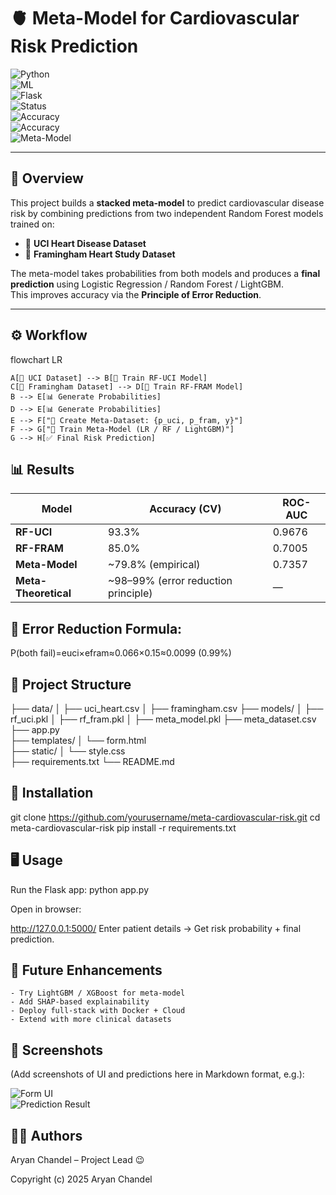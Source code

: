 # 🫀 Meta-Model for Cardiovascular Risk Prediction  

![Python](https://img.shields.io/badge/Python-3.9+-blue?logo=python)  
![ML](https://img.shields.io/badge/Machine%20Learning-Stacking%20Ensemble-green)  
![Flask](https://img.shields.io/badge/Flask-Web%20App-black?logo=flask)  
![Status](https://img.shields.io/badge/Status-Active-success)  
![Accuracy](https://img.shields.io/badge/UCI_RF-93.3%25-brightgreen)  
![Accuracy](https://img.shields.io/badge/Framingham_RF-85.0%25-yellow)  
![Meta-Model](https://img.shields.io/badge/Meta_Model-79.8%25-orange)  

---

## 📌 Overview
This project builds a **stacked meta-model** to predict cardiovascular disease risk by combining predictions from two independent Random Forest models trained on:  

- 📂 **UCI Heart Disease Dataset**  
- 📂 **Framingham Heart Study Dataset**  

The meta-model takes probabilities from both models and produces a **final prediction** using Logistic Regression / Random Forest / LightGBM.  
This improves accuracy via the **Principle of Error Reduction**.  

---

## ⚙️ Workflow

flowchart LR

    A[📂 UCI Dataset] --> B[🌲 Train RF-UCI Model]
    C[📂 Framingham Dataset] --> D[🌲 Train RF-FRAM Model]
    B --> E[📊 Generate Probabilities]
    D --> E[📊 Generate Probabilities]
    E --> F["🧩 Create Meta-Dataset: {p_uci, p_fram, y}"]
    F --> G["🤖 Train Meta-Model (LR / RF / LightGBM)"]
    G --> H[✅ Final Risk Prediction]


## 📊 Results
| Model                | Accuracy (CV)                        | ROC-AUC |
| -------------------- | ------------------------------------ | ------- |
| **RF-UCI**           | 93.3%                                | 0.9676  |
| **RF-FRAM**          | 85.0%                                | 0.7005  |
| **Meta-Model**       | \~79.8% (empirical)                  | 0.7357  |
| **Meta-Theoretical** | \~98–99% (error reduction principle) | —       |

## 🧮 Error Reduction Formula:
P(both fail)=euci​×efram​≈0.066×0.15≈0.0099 (0.99%)

## 📂 Project Structure

├── data/
│   ├── uci_heart.csv
│   ├── framingham.csv
├── models/
│   ├── rf_uci.pkl
│   ├── rf_fram.pkl
│   ├── meta_model.pkl
├── meta_dataset.csv
├── app.py              
├── templates/
│   └── form.html       
├── static/
│   └── style.css       
├── requirements.txt
└── README.md

## 🚀 Installation
git clone https://github.com/yourusername/meta-cardiovascular-risk.git
cd meta-cardiovascular-risk
pip install -r requirements.txt

## 🖥️ Usage

Run the Flask app:
python app.py

Open in browser:

http://127.0.0.1:5000/
Enter patient details → Get risk probability + final prediction.

## 🔮 Future Enhancements
    - Try LightGBM / XGBoost for meta-model
    - Add SHAP-based explainability
    - Deploy full-stack with Docker + Cloud
    - Extend with more clinical datasets

## 📸 Screenshots

(Add screenshots of UI and predictions here in Markdown format, e.g.):

![Form UI](screenshots/form_ui.png)  
![Prediction Result](screenshots/result.png)

## 👨‍💻 Authors
Aryan Chandel – Project Lead 😉

Copyright (c) 2025 Aryan Chandel





